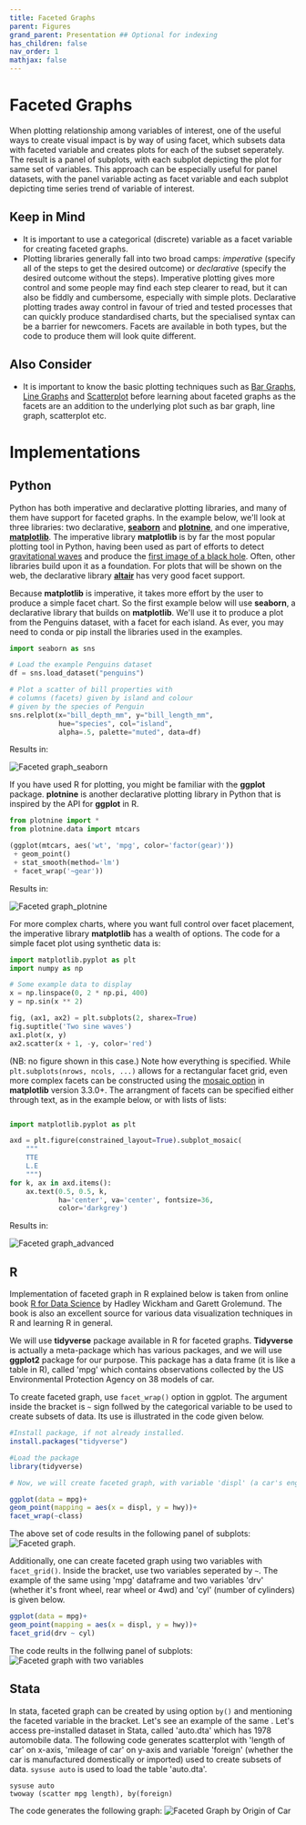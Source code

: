 ```yaml
---
title: Faceted Graphs
parent: Figures
grand_parent: Presentation ## Optional for indexing
has_children: false
nav_order: 1
mathjax: false
---
```


# Faceted Graphs

When plotting relationship among variables of interest, one of the useful ways to create visual impact is by way of using facet, which subsets data with faceted variable and creates plots for each of the subset seperately. The result is a panel of subplots, with each subplot depicting the plot for same set of variables. This approach can be especially useful for panel datasets, with the panel variable acting as facet variable and each subplot depicting time series trend of variable of interest.

## Keep in Mind

- It is important to use a categorical (discrete) variable as a facet variable for creating faceted graphs. 
- Plotting libraries generally fall into two broad camps: *imperative* (specify all of the steps to get the desired outcome) or *declarative* (specify the desired outcome without the steps). Imperative plotting gives more control and some people may find each step clearer to read, but it can also be fiddly and cumbersome, especially with simple plots. Declarative plotting trades away control in favour of tried and tested processes that can quickly produce standardised charts, but the specialised syntax can be a barrier for newcomers. Facets are available in both types, but the code to produce them will look quite different.


## Also Consider

- It is important to know the basic plotting techniques such as [Bar Graphs](https://lost-stats.github.io/Presentation/Figures/bar_graphs.html), [Line Graphs](https://lost-stats.github.io/Presentation/Figures/line_graph_with_labels_at_the_beginning_or_end.html) and [Scatterplot](https://lost-stats.github.io/Presentation/Figures/Figures/scatterplot_by_group_on_shared_axes.html) before learning about faceted graphs as the facets are an addition to the underlying plot such as bar graph, line graph, scatterplot etc.


# Implementations

## Python

Python has both imperative and declarative plotting libraries, and many of them have support for faceted graphs. In the example below, we'll look at three libraries: two declarative, [**seaborn**](https://seaborn.pydata.org/index.html) and [**plotnine**](https://plotnine.readthedocs.io/en/stable/index.html), and one imperative, [**matplotlib**](https://matplotlib.org/). The imperative library **matplotlib** is by far the most popular plotting tool in Python, having been used as part of efforts to detect [gravitational waves](https://www.gw-openscience.org/s/events/GW150914/GW150914_tutorial.html) and produce the [first image of a black hole](https://numpy.org/case-studies/blackhole-image/). Often, other libraries build upon it as a foundation. For plots that will be shown on the web, the declarative library [**altair**](https://altair-viz.github.io/) has very good facet support.

Because **matplotlib** is imperative, it takes more effort by the user to produce a simple facet chart. So the first example below will use **seaborn**, a declarative library that builds on **matplotlib**. We'll use it to produce a plot from the Penguins dataset, with a facet for each island. As ever, you may need to conda or pip install the libraries used in the examples.

```python
import seaborn as sns

# Load the example Penguins dataset
df = sns.load_dataset("penguins")

# Plot a scatter of bill properties with
# columns (facets) given by island and colour
# given by the species of Penguin
sns.relplot(x="bill_depth_mm", y="bill_length_mm",
            hue="species", col="island",
            alpha=.5, palette="muted", data=df)
```

Results in:

![Faceted graph_seaborn](https://github.com/LOST-STATS/LOST-STATS.github.io/raw/master/Presentation/Figures/Images/Faceted_Graphs/seaborn_facet_example.png)

If you have used R for plotting, you might be familiar with the **ggplot** package. **plotnine** is another declarative plotting library in Python that is inspired by the API for **ggplot** in R.

```python
from plotnine import *
from plotnine.data import mtcars

(ggplot(mtcars, aes('wt', 'mpg', color='factor(gear)'))
 + geom_point()
 + stat_smooth(method='lm')
 + facet_wrap('~gear'))
```

Results in:

![Faceted graph_plotnine](https://github.com/LOST-STATS/LOST-STATS.github.io/raw/master/Presentation/Figures/Images/Faceted_Graphs/plotnine_facet_example.png)

For more complex charts, where you want full control over facet placement, the imperative library **matplotlib** has a wealth of options. The code for a simple facet plot using synthetic data is:

```python
import matplotlib.pyplot as plt
import numpy as np

# Some example data to display
x = np.linspace(0, 2 * np.pi, 400)
y = np.sin(x ** 2)

fig, (ax1, ax2) = plt.subplots(2, sharex=True)
fig.suptitle('Two sine waves')
ax1.plot(x, y)
ax2.scatter(x + 1, -y, color='red')
```

(NB: no figure shown in this case.) Note how everything is specified. While `plt.subplots(nrows, ncols, ...)` allows for a rectangular facet grid, even more complex facets can be constructed using the [mosaic option](https://matplotlib.org/3.3.0/tutorials/provisional/mosaic.html) in **matplotlib** version 3.3.0+. The arrangment of facets can be specified either through text, as in the example below, or with lists of lists:

```python

import matplotlib.pyplot as plt

axd = plt.figure(constrained_layout=True).subplot_mosaic(
    """
    TTE
    L.E
    """)
for k, ax in axd.items():
    ax.text(0.5, 0.5, k,
            ha='center', va='center', fontsize=36,
            color='darkgrey')
```

Results in:

![Faceted graph_advanced](https://github.com/LOST-STATS/LOST-STATS.github.io/raw/master/Presentation/Figures/Images/Faceted_Graphs/matplotlib_advanced_facet.png)



## R

Implementation of faceted graph in R explained below is taken from online book [R for Data Science](https://r4ds.had.co.nz/data-visualisation.html#facets) by Hadley Wickham and Garett Grolemund. The book is also an excellent source for various data visualization techniques in R and learning R in general.

We will use **tidyverse** package available in R for faceted graphs. **Tidyverse** is actually a meta-package which has various packages, and we will use **ggplot2** package for our purpose. This package has a data frame (it is like a table in R), called 'mpg' which contains observations collected by the US Environmental Protection Agency on 38 models of car.

To create faceted graph, use `facet_wrap()` option in ggplot. The argument inside the bracket is `~` sign follwed by the categorical variable to be used to create subsets of data. Its use is illustrated in the code given below.

```R
#Install package, if not already installed.
install.packages("tidyverse")

#Load the package
library(tidyverse)

# Now, we will create faceted graph, with variable 'displ' (a car's engine size) on  # x-axis and variable 'hwy (car's fuel efficiency on highway) on y-axis. We will use # `facet_wrap(~class)` option to created faceted graph. The variable 'class' denotes # type of car. We use 'geom_point()` to create a scatterplot.

ggplot(data = mpg)+
geom_point(mapping = aes(x = displ, y = hwy))+
facet_wrap(~class)
```
The above set of code results in the following panel of subplots:
![Faceted graph](https://github.com/LOST-STATS/LOST-STATS.github.io/raw/master/Presentation/Figures/Images/Faceted_Graphs/faceted_graph_class.png).

Additionally, one can create faceted graph using two variables with `facet_grid()`. Inside the bracket, use two variables seperated by `~`. The example of the same using 'mpg' dataframe and two variables 'drv' (whether it's front wheel, rear wheel or 4wd) and 'cyl' (number of cylinders) is given below.

```R
ggplot(data = mpg)+
geom_point(mapping = aes(x = displ, y = hwy))+
facet_grid(drv ~ cyl)
```
The code reults in the follwing panel of subplots:
![Faceted graph with two variables](https://github.com/LOST-STATS/LOST-STATS.github.io/raw/master/Presentation/Figures/Images/Faceted_Graphs/faceted_graph_two_variables.png)


## Stata

In stata, faceted graph can be created by using option `by()` and mentioning the faceted variable in the bracket. Let's see an example of the same . Let's access pre-installed dataset in Stata, called 'auto.dta' which has 1978 automobile data. The following code generates scatterplot with 'length of car' on x-axis, 'mileage of car' on y-axis and variable 'foreign' (whether the car is manufactured domestically or imported) used to create subsets of data. `sysuse auto` is used to load the table 'auto.dta'.

```
sysuse auto
twoway (scatter mpg length), by(foreign)
```

The code generates the following graph:
![Faceted Graph by Origin of Car](https://github.com/LOST-STATS/LOST-STATS.github.io/raw/master/Presentation/Figures/Images/Faceted_Graphs/stata_faceted_graph.png)
